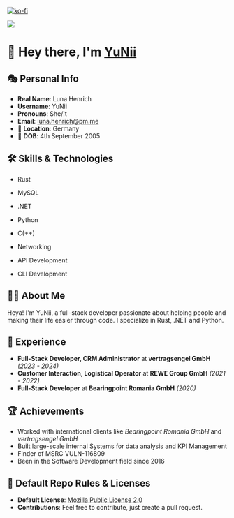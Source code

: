[![ko-fi](https://ko-fi.com/img/githubbutton_sm.svg)](https://ko-fi.com/O4O5Q3ABB)

![](https://komarev.com/ghpvc/?username=bhenrich&color=green&style=for-the-badge)

# 👋 Hey there, I'm [YuNii](https://github.com/bhenrich)

## 🎭 Personal Info

- **Real Name**: Luna Henrich
- **Username**: YuNii
- **Pronouns**: She/It
- **Email**: luna.henrich@pm.me
- 📍 **Location**: Germany
- 🎂 **DOB**: 4th September 2005
  
## 🛠 Skills & Technologies
- Rust





- MySQL
- .NET
- Python
- C(++)
- Networking
- API Development
- CLI Development

## 👨‍💻 About Me

Heya! I'm YuNii, a full-stack developer passionate about helping people and making their life easier through code. I specialize in Rust, .NET and Python.

## 💼 Experience

- **Full-Stack Developer, CRM Administrator** at **vertragsengel GmbH** _(2023 - 2024)_
- **Customer Interaction, Logistical Operator** at **REWE Group GmbH** _(2021 - 2022)_
- **Full-Stack Developer** at **Bearingpoint Romania GmbH** _(2020)_

## 🏆 Achievements

- Worked with international clients like *Bearingpoint Romania GmbH* and *vertragsengel GmbH*
- Built large-scale internal Systems for data analysis and KPI Management
- Finder of MSRC VULN-116809
- Been in the Software Development field since 2016
  
## 📜 Default Repo Rules & Licenses

- **Default License**: [Mozilla Public License 2.0](https://choosealicense.com/licenses/mpl-2.0/)
- **Contributions**: Feel free to contribute, just create a pull request.

